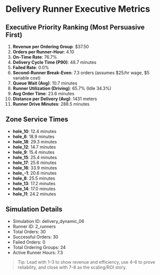 # Delivery Runner Executive Metrics

## Executive Priority Ranking (Most Persuasive First)
1. **Revenue per Ordering Group**: $37.50
2. **Orders per Runner‑Hour**: 4.10
3. **On‑Time Rate**: 76.7%
4. **Delivery Cycle Time (P90)**: 48.7 minutes
5. **Failed Rate**: 0.0%
6. **Second‑Runner Break‑Even**: 7.3 orders (assumes $25/hr wage, $5 variable cost)
7. **Queue Wait (Avg)**: 10.7 minutes
8. **Runner Utilization (Driving)**: 65.7% (Idle 34.3%)
9. **Avg Order Time**: 23.6 minutes
10. **Distance per Delivery (Avg)**: 1431 meters
11. **Runner Drive Minutes**: 288.5 minutes

## Zone Service Times
- **hole_10**: 12.4 minutes
- **hole_6**: 18.9 minutes
- **hole_18**: 29.3 minutes
- **hole_12**: 14.7 minutes
- **hole_9**: 15.4 minutes
- **hole_15**: 25.4 minutes
- **hole_17**: 25.6 minutes
- **hole_16**: 33.9 minutes
- **hole_-1**: 20.6 minutes
- **hole_8**: 25.5 minutes
- **hole_13**: 17.2 minutes
- **hole_14**: 17.0 minutes
- **hole_11**: 24.2 minutes


## Simulation Details
- Simulation ID: delivery_dynamic_06
- Runner ID: 2_runners
- Total Orders: 30
- Successful Orders: 30
- Failed Orders: 0
- Total Ordering Groups: 24
- Active Runner Hours: 7.3

> Tip: Lead with 1–3 to show revenue and efficiency, use 4–6 to prove reliability, and close with 7–8 as the scaling/ROI story.
